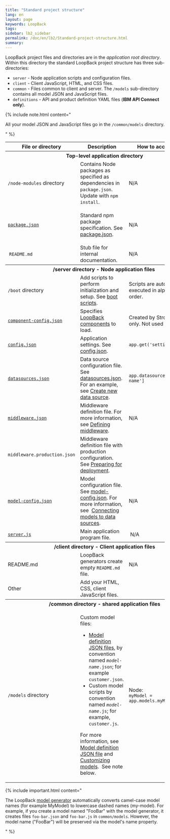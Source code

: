 ```yaml
---
title: "Standard project structure"
lang: en
layout: page
keywords: LoopBack
tags:
sidebar: lb2_sidebar
permalink: /doc/en/lb2/Standard-project-structure.html
summary:
---
```


LoopBack project files and directories are in the _application root directory_.
Within this directory the standard LoopBack project structure has three sub-directories:

* `server` - Node application scripts and configuration files.
* `client` - Client JavaScript, HTML, and CSS files.
* `common` - Files common to client and server. The `/models` sub-directory contains all model JSON and JavaScript files.
* `definitions` - API and product definition YAML files (**IBM API Connect only**).

{% include note.html content="

All your model JSON and JavaScript files go in the `/common/models` directory.

" %}

<table>
  <tbody>
    <tr>
      <th>File or directory</th>
      <th>Description</th>
      <th>How to access in code</th>
    </tr>
    <tr>
      <th colspan="3">Top-level application directory</th>
    </tr>
    <tr>
      <td><code>/node-modules</code> directory</td>
      <td>Contains Node packages as specified as dependencies in <code>package.json</code>.&nbsp; Update with <code>npm install</code>.</td>
      <td>N/A</td>
    </tr>
    <tr>
      <td>
        <div style="width: 200px;">
          <p><code><a href="/doc/en/lb2/package.json.html">package.json</a></code></p>
        </div>
      </td>
      <td>
        <p>Standard npm package specification. See <a href="/doc/en/lb2/package.json.html">package.json</a>.</p>
      </td>
      <td>N/A</td>
    </tr>
    <tr>
      <td><span>&nbsp;</span><code><span>README.md</span></code></td>
      <td>Stub file for internal documentation.</td>
      <td>N/A</td>
    </tr>
    <tr>
      <th colspan="3"><span>/server directory - </span>Node application files<span>&nbsp;</span></th>
    </tr>
    <tr>
      <td><code>/boot</code> directory</td>
      <td>Add scripts to perform initialization and setup. See <a href="/doc/en/lb2/Events.html">boot scripts</a>.</td>
      <td>Scripts are automatically executed in alphabetical order.</td>
    </tr>
    <tr>
      <td><code><a href="https://docs.strongloop.com/display/LB/component-config.json">component-config.json</a></code></td>
      <td>Specifies <a href="/doc/en/lb2/LoopBack-components.html">LoopBack components</a> to load.</td>
      <td>Created by Strongloop tools only. Not used in API Connect.</td>
    </tr>
    <tr>
      <td><code><a href="/doc/en/lb2/config.json.html">config.json</a></code></td>
      <td>Application settings. See <a href="/doc/en/lb2/config.json.html">config.json</a>.</td>
      <td><code>app.get('setting-name')</code></td>
    </tr>
    <tr>
      <td><code><a href="/doc/en/lb2/datasources.json.html">datasources.json</a></code>&nbsp;</td>
      <td>Data source configuration file. See <a href="/doc/en/lb2/datasources.json.html">datasources.json</a>. <span>For an example, see <a href="https://docs.strongloop.com/display/TRASH/Create+new+data+source">Create new data source</a></span><span>.</span></td>
      <td><code>app.datasources['datasource-name']</code></td>
    </tr>
    <tr>
      <td><code><a href="/doc/en/lb2/middleware.json.html">middleware.json</a></code></td>
      <td>Middleware definition file. For more information, see <a href="/doc/en/lb2/Defining-middleware.html">Defining middleware</a>.</td>
      <td>N/A</td>
    </tr>
    <tr>
      <td><code>middleware.production.json</code></td>
      <td>Middleware definition file with production configuration.&nbsp; See <a href="/doc/en/lb2/Preparing-for-deployment.html">Preparing for deployment</a>.</td>
      <td>&nbsp;</td>
    </tr>
    <tr>
      <td><code><a href="/doc/en/lb2/model-config.json.html">model-config.json</a></code></td>
      <td>Model configuration file. See <a href="/doc/en/lb2/model-config.json.html">model-config.json</a>. <span>For more information,
          see </span><span>&nbsp;</span><a href="/doc/en/lb2/Connecting-models-to-data-sources.html">Connecting models to data sources</a><span>.</span></td>
      <td>N/A</td>
    </tr>
    <tr>
      <td><code><a href="/doc/en/lb2/server.js.html">server.js</a></code></td>
      <td>Main application program file.</td>
      <td>&nbsp;N/A</td>
    </tr>
    <tr>
      <th colspan="3"><strong><strong>/client directory - </strong>Client application files</strong>
      </th>
    </tr>
    <tr>
      <td>README.md</td>
      <td>LoopBack generators create empty <code>README.md</code> file.</td>
      <td>N/A</td>
    </tr>
    <tr>
      <td>Other</td>
      <td>Add your HTML, CSS, client JavaScript files.</td>
      <td>&nbsp;</td>
    </tr>
    <tr>
      <th colspan="3"><span>/common directory - s</span>hared application files</th>
    </tr>
    <tr>
      <td><code>/models</code> directory</td>
      <td>
        <p>Custom model files:</p>
        <ul>
          <li><a href="/doc/en/lb2/Model-definition-JSON-file.html">Model definition JSON files</a>, by convention named <code><em>model-name</em>.json</code>; for example <code>customer.json</code>.</li>
          <li>Custom model scripts by convention named <code><em>model-name</em>.js</code>; for example, <code>customer.js</code>.</li>
        </ul>
        <p>For more information, see <a href="/doc/en/lb2/Model-definition-JSON-file.html">Model definition JSON file</a> and<span> <a href="/doc/en/lb2/Customizing-models.html">Customizing models</a>.&nbsp; See note below.<br></span></p>
      </td>
      <td>
        <p>Node:<br><code>myModel = app.models.myModelName</code></p>
      </td>
    </tr>
  </tbody>
</table>

{% include important.html content="

The LoopBack [model generator](https://docs.strongloop.com/display/APIC/Model+generator)
automatically converts camel-case model names (for example MyModel) to lowercase dashed names (my-model).
For example, if you create a model named \"FooBar\" with the model generator, it creates files `foo-bar.json` and `foo-bar.js` in `common/models`.
However, the model name (\"FooBar\") will be preserved via the model's name property.

" %}